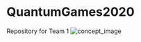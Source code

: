 # QuantumGames2020
Repository for Team 1 
![concept_image](https://github.com/kootee/QG20/blob/master/GhostPokemon.png)
